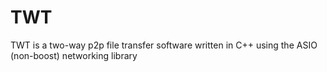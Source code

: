 # TWT 
TWT is a two-way p2p file transfer software written in C++ using the ASIO (non-boost) networking library
